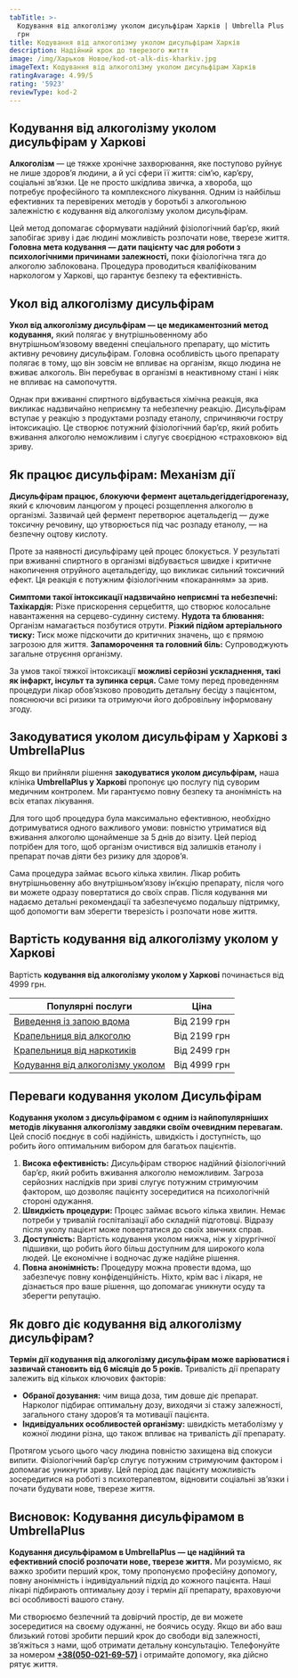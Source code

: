 ```yaml
---
tabTitle: >-
  Кодування від алкоголізму уколом дисульфірам Харків | Umbrella Plus | Від 4999
  грн
title: Кодування від алкоголізму уколом дисульфірам Харків
description: Надійний крок до тверезого життя
image: /img/Харьков Новое/kod-ot-alk-dis-kharkiv.jpg
imageText: Кодування від алкоголізму уколом дисульфірам Харків
ratingAvarage: 4.99/5
rating: '5923'
reviewType: kod-2
---
```


## Кодування від алкоголізму уколом дисульфірам у Харкові

**Алкоголізм** — це тяжке хронічне захворювання, яке поступово руйнує не лише здоров’я людини, а й усі сфери її життя: сім’ю, кар’єру, соціальні зв’язки. Це не просто шкідлива звичка, а хвороба, що потребує професійного та комплексного лікування. Одним із найбільш ефективних та перевірених методів у боротьбі з алкогольною залежністю є кодування від алкоголізму уколом дисульфірам.

Цей метод допомагає сформувати надійний фізіологічний бар’єр, який запобігає зриву і дає людині можливість розпочати нове, тверезе життя. **Головна мета кодування — дати пацієнту час для роботи з психологічними причинами залежності,** поки фізіологічна тяга до алкоголю заблокована. Процедура проводиться кваліфікованим наркологом у Харкові, що гарантує безпеку та ефективність.

## Укол від алкоголізму дисульфірам

**Укол від алкоголізму дисульфірам — це медикаментозний метод кодування,** який полягає у внутрішньовенному або внутрішньом’язовому введенні спеціального препарату, що містить активну речовину дисульфірам. Головна особливість цього препарату полягає в тому, що він зовсім не впливає на організм, якщо людина не вживає алкоголь. Він перебуває в організмі в неактивному стані і ніяк не впливає на самопочуття.

Однак при вживанні спиртного відбувається хімічна реакція, яка викликає надзвичайно неприємну та небезпечну реакцію. Дисульфірам вступає у реакцію з продуктами розпаду етанолу, спричиняючи гостру інтоксикацію. Це створює потужний фізіологічний бар’єр, який робить вживання алкоголю неможливим і слугує своєрідною «страховкою» від зриву.

## Як працює дисульфірам: Механізм дії

**Дисульфірам працює, блокуючи фермент ацетальдегіддегідрогеназу,** який є ключовим ланцюгом у процесі розщеплення алкоголю в організмі. Зазвичай цей фермент перетворює ацетальдегід — дуже токсичну речовину, що утворюється під час розпаду етанолу, — на безпечну оцтову кислоту.

Проте за наявності дисульфіраму цей процес блокується. У результаті при вживанні спиртного в організмі відбувається швидке і критичне накопичення отруйного ацетальдегіду, що викликає сильний токсичний ефект. Ця реакція є потужним фізіологічним «покаранням» за зрив.

**Симптоми такої інтоксикації надзвичайно неприємні та небезпечні: Тахікардія:** Різке прискорення серцебиття, що створює колосальне навантаження на серцево-судинну систему. **Нудота та блювання:** Організм намагається позбутися отрути. **Різкий підйом артеріального тиску:** Тиск може підскочити до критичних значень, що є прямою загрозою для життя. **Запаморочення та головний біль:** Супроводжують загальне отруєння організму.

За умов такої тяжкої інтоксикації **можливі серйозні ускладнення, такі як інфаркт, інсульт та зупинка серця.** Саме тому перед проведенням процедури лікар обов’язково проводить детальну бесіду з пацієнтом, пояснюючи всі ризики та отримуючи його добровільну інформовану згоду.

## Закодуватися уколом дисульфірам у Харкові з UmbrellaPlus

Якщо ви прийняли рішення **закодуватися уколом дисульфірам,** наша клініка **UmbrellaPlus у Харкові** пропонує цю послугу під суворим медичним контролем. Ми гарантуємо повну безпеку та анонімність на всіх етапах лікування.

Для того щоб процедура була максимально ефективною, необхідно дотримуватися одного важливого умови: повністю утриматися від вживання алкоголю щонайменше за 5 днів до візиту. Цей період потрібен для того, щоб організм очистився від залишків етанолу і препарат почав діяти без ризику для здоров’я.

Сама процедура займає всього кілька хвилин. Лікар робить внутрішньовенну або внутрішньом’язову ін’єкцію препарату, після чого ви можете одразу повертатися до своїх справ. Після кодування ми надаємо детальні рекомендації та забезпечуємо подальшу підтримку, щоб допомогти вам зберегти тверезість і розпочати нове життя.

## Вартість кодування від алкоголізму уколом у Харкові

Вартість **кодування від алкоголізму уколом у Харкові** починається від 4999 грн.

| Популярні послуги                                                                                              | Ціна         |
| -------------------------------------------------------------------------------------------------------------- | ------------ |
| [Виведення із запою вдома](https://umbrella-plus.com.ua/uk/kharkiv/vivod-iz-zapoia-na-domy-kharkiv-ua/)        | Від 2199 грн |
| [Крапельниця від алкоголю](https://umbrella-plus.com.ua/uk/kharkiv/kapelnica_ot_alkogola_na_domy_kharkiv_ua/)  | Від 2199 грн |
| [Крапельниця від наркотиків](https://umbrella-plus.com.ua/uk/kharkiv/kap-ot-nark-ua/)                          | Від 2499 грн |
| [Кодування від алкоголізму уколом](https://umbrella-plus.com.ua/uk/kharkiv/kodirovka-ot-alkogolia-kharkiv-ua/) | Від 4999 грн |

## Переваги кодування уколом Дисульфірам

**Кодування уколом з дисульфірамом є одним із найпопулярніших методів лікування алкоголізму завдяки своїм очевидним перевагам.** Цей спосіб поєднує в собі надійність, швидкість і доступність, що робить його оптимальним вибором для багатьох пацієнтів.

1. **Висока ефективність:** Дисульфірам створює надійний фізіологічний бар’єр, який робить вживання алкоголю неможливим. Загроза серйозних наслідків при зриві слугує потужним стримуючим фактором, що дозволяє пацієнту зосередитися на психологічній стороні одужання.
2. **Швидкість процедури:** Процес займає всього кілька хвилин. Немає потреби у тривалій госпіталізації або складній підготовці. Відразу після уколу пацієнт може повертатися до своїх звичних справ.
3. **Доступність:** Вартість кодування уколом нижча, ніж у хірургічної підшивки, що робить його більш доступним для широкого кола людей. Це економічне і водночас дуже надійне рішення.
4. **Повна анонімність:** Процедуру можна провести вдома, що забезпечує повну конфіденційність. Ніхто, крім вас і лікаря, не дізнається про ваше рішення, що допомагає уникнути осуду та зберегти репутацію.

## Як довго діє кодування від алкоголізму дисульфірам?

**Термін дії кодування від алкоголізму дисульфірам може варіюватися і зазвичай становить від 6 місяців до 5 років.** Тривалість дії препарату залежить від кількох ключових факторів:

* **Обраної дозування:** чим вища доза, тим довше діє препарат. Нарколог підбирає оптимальну дозу, виходячи зі стажу залежності, загального стану здоров’я та мотивації пацієнта.
* **Індивідуальних особливостей організму:** швидкість метаболізму у кожної людини різна, що також впливає на тривалість дії препарату.

Протягом усього цього часу людина повністю захищена від спокуси випити. Фізіологічний бар’єр слугує потужним стримуючим фактором і допомагає уникнути зриву. Цей період дає пацієнту можливість зосередитися на роботі з психотерапевтом, відновити соціальні зв’язки і почати будувати нове, тверезе життя.

## Висновок: Кодування дисульфірамом в UmbrellaPlus

**Кодування дисульфірамом в UmbrellaPlus — це надійний та ефективний спосіб розпочати нове, тверезе життя.** Ми розуміємо, як важко зробити перший крок, тому пропонуємо професійну допомогу, повну анонімність і індивідуальний підхід до кожного пацієнта. Наші лікарі підбирають оптимальну дозу і термін дії препарату, враховуючи всі особливості вашого стану.

Ми створюємо безпечний та довірчий простір, де ви можете зосередитися на своєму одужанні, не боячись осуду. Якщо ви або ваш близький готові зробити перший крок до свободи від залежності, зв’яжіться з нами, щоб отримати детальну консультацію. Телефонуйте за номером **[+38(050-021-69-57)](tel:0500216957)** і отримайте допомогу, яка дійсно рятує життя.
